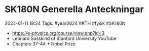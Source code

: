# SK180N Generella Anteckningar

2024-01-11 18:24
Tags: #year2024 #KTH #fysik #SK180N

- <https://e-physics.org/course/view.php?id=3>
- Leonard Susskind of Stanford University YouTube
- Chapters 37-44 + Nobel Prize
